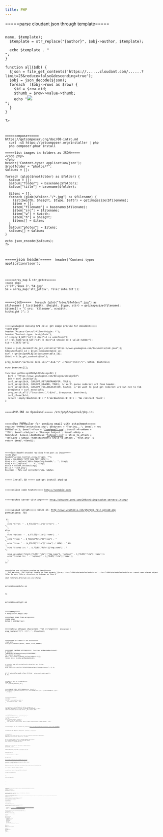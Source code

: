 ```yaml
---
title: PHP
---
```


=====parse cloudant json through template=====
<code php>
<?
$db = "https://.....cloudant.com/....";

//check requested URL for doc_id of 32 chars
preg_match('/^\/(.*)/',$_SERVER["REDIRECT_URL"], $matches, PREG_OFFSET_CAPTURE);
if (count($matches)!=2 || strlen($matches[1][0])!=32) all($db);
else single($db,$matches[1][0]);

function single($db,$id) {
  $status = get_headers("$db/$id")[0];
  if ($status!="HTTP/1.0 200 OK") die ("ERR:db");

  $obj = json_decode(file_get_contents("$db/$id"));

  $template = file_get_contents("single.html");
  $template = str_replace("{db}", $db, $template);
  $template = str_replace("{id}", $id, $template);
  $template = str_replace("{url}", "https://share.doode3d.com/$id", $template);
  $template = str_replace("{image}", "$db/$id/img", $template);
  $template = str_replace("{title}", $obj->name, $template);
  $template = str_replace("{author}", $obj->author, $template);

  echo $template . "
";
}

function all($db) {
  $json = file_get_contents('https://......cloudant.com/......?limit=25&reduce=false&descending=true');
  $obj = json_decode($json);
  foreach  ($obj->rows as $row) {
    $id = $row->id;
    $thumb = $row->value->thumb;
    echo "<a href='https://......./$id'><img src='$thumb'></a>
";
  } 
}

?>
```

=====composer=====
https://getcomposer.org/doc/00-intro.md
  curl -sS https://getcomposer.org/installer | php
  php composer.phar install

=====list images in folders as JSON=====
<code php>
<?php
header('Content-type: application/json');
$rootfolder = "photos/*";
$albums = [];

foreach (glob($rootfolder) as $folder) {
  $album = [];
  $album["folder"] = basename($folder);
  $album["title"] = basename($folder);

  $items = [];
  foreach (glob($folder."/*.jpg") as $filename) {
    list($width, $height, $type, $attr) = getimagesize($filename);
    $item = [];
    $item["filename"] = basename($filename);
    $item["src"] = $filename;
    $item["w"] = $width;
    $item["h"] = $height;
    $items[] = $item;
  }
  $album["photos"] = $items;
  $albums[] = $album;
}

echo json_encode($albums);
?>
```

=====json header=====
<code php>
header('Content-type: application/json');
```

=====array_map & str_getcsv=====
<code php>
//"07","Week 3","54.jpg"
$a = array_map('str_getcsv', file('info.txt'));
```

=====glob=====
<code php>
foreach (glob("fotos/$folder/*.jpg") as $filename) {
  list($width, $height, $type, $attr) = getimagesize($filename);
  $items[] = "{ src: '$filename', w:$width, h:$height }";
}
```

=====youmagine missing API call: get image preview for document=====
<code php>
header("Access-Control-Allow-Origin: *");
header("Content-type: text/plain");
if (empty($_GET['id'])) die("id is undefined");
if (!is_numeric($_GET['id'])) die("id should be a valid number");
$id = $_GET["id"];

$json = json_decode(file_get_contents("https://www.youmagine.com/documents/$id.json"));
$documentable_id = $json->documentable_id;
$url = getDesignURLById($documentable_id);
$html = file_get_contents($url);

preg_match("/<article data-id=\"".$id."\" .+?id=\"(\d+)\"/", $html, $matches);

echo $matches[1];

function getDesignURLById($designId) {
  $url = "https://www.youmagine.com/designs/$designId";
  $ch = curl_init($url);
  curl_setopt($ch, CURLOPT_RETURNTRANSFER, TRUE);
  curl_setopt($ch, CURLOPT_HEADER, TRUE); // We'll parse redirect url from header.
  curl_setopt($ch, CURLOPT_FOLLOWLOCATION, FALSE); // We want to just get redirect url but not to fo$
  $response = curl_exec($ch);
  preg_match_all('/^Location:(.*)$/mi', $response, $matches);
  curl_close($ch);
  return !empty($matches[1]) ? trim($matches[1][0]) : 'No redirect found';
}
```

=====PHP.INI on OpenPanel=====
  /etc/php5/apache2/php.ini

=====Use PHPMailer for sending email with attachment=====
<code php>
require 'PHPMailerAutoload.php';
$bodytext = "Testing...";
$email = new PHPMailer();
$email->From      = 'from@email.com';
$email->FromName  = 'YOU';
$email->Subject   = 'Message Subject';
$email->Body      = $bodytext;
$email->AddAddress('to@email.com');
$file_to_attach = 'test.png';
$email->AddAttachment( $file_to_attach , 'test.png' );
return $email->Send();
```

=====Save Base64 encoded raw data from post as image===== 
<code php>
header("Access-Control-Allow-Origin: *");
$img = $GLOBALS["HTTP_RAW_POST_DATA"];
$img = str_replace('data:image/png;base64,', '', $img);
$img = str_replace(' ', '+', $img);
$data = base64_decode($img);
$file = 'test.png';
$success = file_put_contents($file, $data);
```

===== Install GD =====
  apt-get install php5-gd

=====online code testen=====
http://runnable.com/

=====socket server with php=====
http://devzone.zend.com/209/writing-socket-servers-in-php/

=====upload script=====
based on: http://www.w3schools.com/php/php_file_upload.asp
permissions: 755
<code php>
<?php
if ($_FILES["file"]["error"] > 0)
  {
  echo "Error: " . $_FILES["file"]["error"] . "<br>";
  }
else
  {
  echo "Upload: " . $_FILES["file"]["name"] . "<br>";
  echo "Type: " . $_FILES["file"]["type"] . "<br>";
  echo "Size: " . ($_FILES["file"]["size"] / 1024) . " kB<br>";
  echo "Stored in: " . $_FILES["file"]["tmp_name"] . "<br>";

  move_uploaded_file($_FILES["file"]["tmp_name"], "upload/" . $_FILES["file"]["name"]);
  echo "Stored in: " . "upload/" . $_FILES["file"]["name"];

  }
?>
```

=====Solve the following problem om CentOS=====
'''PHP Warning:  PHP Startup: Unable to load dynamic library '/usr/lib64/php/modules/module.so' - /usr/lib64/php/modules/module.so: cannot open shared object file: No such file or directory in Unknown on line 0'''

edit /etc/php.d/mcrypt.ini and change
```
extension=module.so
```
to
```
extension=mcrypt.so
```

=====AMPPS=====
* http://www.ampps.com/

=====last item from array=====
<code php>
$item = end($array);
```

=====strip illegal characters from string=====
<code php>
$location = preg_replace('/[^( -)]*/','', $location);
```

=====append or create if not exists=====
<code php>
file_put_contents($path, $data, FILE_APPEND);
```

=====get random string=====
<code php>
function getRandomKey($count) { 
  $chars = "abcdefghijklmopqrstuvwxyz1234567890";
  for ($a=0; $a<$count; $a++) $str.=$chars[rand(0,strlen($chars)-1)];
  return $str;
}
echo getRandomKey(6);
```
or shorter and with no duplicate characters per string:
<code php>
echo substr(str_shuffle("0123456789abcdefghijklmnopqrstuvwxyz"), 0, 6);
```
or if you only need a hex string:
<code php>
echo substr(md5(rand()), 0, 6);
```

=====get url info ie. in 404.php=====
<code php>
echo $_SERVER["REDIRECT_URL"];
```

=====remove links with regexp=====
<code php>
$result = preg_replace('/(https?|ftp|file):\/\/[-A-Z0-9+&@#\/%?=~_|$!:,.;]*[A-Z0-9+&@#\/%=~_|$]/i', '', $input);
```

=====auto include=====
<code php>
function __autoload($class_name) {
    include $class_name . '.php';
}
```

=====extract, stripslashes & sqlite escape=====
<code php>
if (get_magic_quotes_gpc() ) {
  $_GET = array_map('stripslashes', $_GET);
}
$_GET = array_map('sqlite_escape_string', $_GET);
extract($_GET);
```

=====json header=====
<code php>header("Content-type: application/json");```

=====file_get_contents_utf8=====
<code php>
function file_get_contents_utf8($fn) {
    $content = file_get_contents($fn);
    return mb_convert_encoding($content, 'UTF-8', mb_detect_encoding($content, 'UTF-8, ISO-8859-1', true));
}
```

=====encoding of non utf-8 content to json=====
http://www.php.net/manual/en/function.json-encode.php#99837

=====Convert PHP Object to array=====
<code php>
$eventArray = (array)$event;
```

=====Encoding=====
als je last van rare tekens hebt (zoals ë wordt Ã«) dan staat misschien de encoding van je pagina verkeerd.
<code php>
header("Content-Type: text/plain; charset=utf-8"); //iso-8859-1
```
Bij het inserten van UTF-8 tekst in een MySQL datebase dien je eerst een utf8_decode te gebruiken zoals het er nu naar uitziet.
<code php>
$event->description = utf8_decode($tweet->text);
```

=====Als de tijd niet goed staat in PHP staat misschien je timezone verkeerd=====
<code php>
setlocale(LC_ALL, "nl_NL");
date_default_timezone_set("Europe/Amsterdam");
```

=====ssl disabled?=====
if ssl seems to be disabled in php just enable it like this in your php.ini:
```
extension=php_openssl.dll
```

=====short open tags=====
in php.ini
```
short_open_tag = On
```
http://www.php.net/manual/en/ini.core.php#ini.short-open-tag

=====connect to mysql through console/command line PHP but without Apache=====
if you get this error:
```
PHP Warning:  mysql_connect(): [2002] No such file or directory (trying to connect via unix:///var/mysql/mysql.sock) 
```
try to connect to 127.0.0.1 instead of localhost

=====twitter=====
twitter uitlezen met PHP? zie [[Twitter]]

=====php versie opvragen=====
```bash
php -v
```

=====if else endif=====
<code php>
<?php if( condition ): ?>
...  
<?php else: ?>
...
<?php endif; ?>
```

=====PEAR=====
Ik moet me nog steeds eens verdiepen in PEAR: http://pear.php.net/manual/en/package.database.db.intro-fetch.php

=====while / list / each=====

<code php>
while (list($k, $v) = each($_GET)) {
  echo $k . '=' . $v . ', ';
}
```

=====mysql transactions in php=====
<code php>
$this->db->startTransaction();
foreach($userIds as $id) {
  $this->db->update("INSERT INTO ......");
}
$this->db->commit();
```

=====Internal Server Error 500 door PHP in Apache=====
Als Apache error 500 geeft kan dat liggen aan een fout in de syntax van een PHP script. Door het aanzetten van display_errors in php.ini of door het gebruiken van de ini_set functie in php kun je de exacte foutmelding achterhalen.
<code php>
ini_set('display_errors', 'On');
```
Als dat niet helpt kun je ook je php.ini aanpassen. In mijn geval stond die hier (het pad kun je opvragen mbv ''phpinfo()'':
```
/Applications/MAMP/bin/php/php5.3.6/conf/php.ini
of hier (op OpenPanel):
/etc/php5/apache2/php.ini
```

=====php error log=====
```
/Applications/MAMP/logs/php_error.log  
```

=====import_request_variables icm sqlite vs extract=====
Problemen met quotes in sqlite zelfs na SQLite3::escapeString of sqlite_escape_string?
* zie post van brian at enchanter in de [[http://php.net/manual/en/function.import-request-variables.php|php reference]]
* maar vooral ook: [[http://www.dirac.org/linux/databases/sql_quoting/|sql quoting]]
<code php>
import_request_variables("g","_"); //kijkt niet naar $_GET dus negeert magic quotes.
```
ik gebruik nu ipv daarvan extract (ik weet niet of dat veilig genoeg is maar het werkt wel):
<code php>
if (get_magic_quotes_gpc() ) {
  $_GET = array_map('stripslashes', $_GET);
}
$_GET = array_map('sqlite_escape_string', $_GET);
extract($_GET);
```

=====Content-type voor json=====
<code php>
header("Content-type: application/json");
```

=====Scraper=====
<code php>
require 'scraperwiki/simple_html_dom.php';

$html_content = scraperwiki::scrape("http://ofxaddons.com/");
$html = str_get_html($html_content);

foreach ($html->find("div.category") as $categories) {
    foreach ($categories->find("div.repo") as $addons) {
        //if ($ttl++>20) exit();

        $link = $addons->find("a.github_link");
        $link = $link[0]->href;
    
        $name = explode("/",$link);
        $name = $name[count($name)-1];
    
        $author = explode("/",$link);
        $author = $author[3];
    
        $category = $categories->find("h2 a");
        $category = $category[0]->plaintext;
    
        //print $category . " - " . $name . " - " . $author . " - " . $link . "
";
    
        $records[] = array("link"=>$link, "name"=>$name, "author"=>$author, "category"=>$category);
    }
}

print "saving...
";
$unique_keys = array("link");
$table_name = "repos";
scraperwiki::save_sqlite($unique_keys, $records, $table_name);
print "done
";
```

=====mini api=====
<code php>
<?
header("Content-type: text/plain");

extract($_GET);

if (isset($pinguin)) {
  $html = file_get_contents("http://www.pinguinradio.nl/");
  $parts = explode("Nu op PinguinRadio.nl:</strong> <I>", $html);
  $parts = explode("</I>",$parts[1]);
  $artist = $parts[0];
  $parts = explode("</h2>", substr($parts[1],3));
  $title = $parts[0];
  die("$artist
$title");
}

if (isset($time)) {
  die(date('Y-m-d h:i:s'));
}
```

